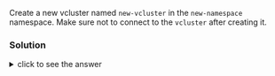 Create a new vcluster named `new-vcluster` in the `new-namespace` namespace.
Make sure not to connect to the `vcluster` after creating it.

### Solution

<details>
<summary>click to see the answer</summary>

`vcluster create new-vcluster --namespace new-namespace --connect=false`{{exec}}

</details>
